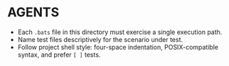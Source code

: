 # AGENTS
- Each `.bats` file in this directory must exercise a single execution path.
- Name test files descriptively for the scenario under test.
- Follow project shell style: four-space indentation, POSIX-compatible syntax, and prefer `[ ]` tests.
